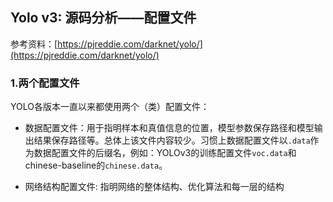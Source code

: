## Yolo v3: 源码分析——配置文件

参考资料：[https://pjreddie.com/darknet/yolo/](https://pjreddie.com/darknet/yolo/)

### 1.两个配置文件

YOLO各版本一直以来都使用两个（类）配置文件：

- 数据配置文件：用于指明样本和真值信息的位置，模型参数保存路径和模型输出结果保存路径等。总体上该文件内容较少。习惯上数据配置文件以`.data`作为数据配置文件的后缀名，例如：YOLOv3的训练配置文件`voc.data`和chinese-baseline的`chinese.data`。

- 网络结构配置文件: 指明网络的整体结构、优化算法和每一层的结构
